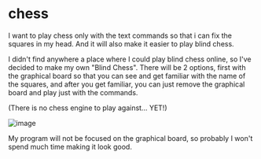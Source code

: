 # chess

I want to play chess only with the text commands so that i can fix the squares in my head. And it will also make it easier to play blind chess.

I didn't find anywhere a place where I could play blind chess online, so I've decided to make my own "Blind Chess". There will be 2 options, first with the graphical
board so that you can see and get familiar with the name of the squares, and after you get familiar, you can just remove the graphical board and play just with the
commands.

(There is no chess engine to play against... YET!)

![image](https://user-images.githubusercontent.com/92248859/210617730-9361d82c-09e8-4fca-a71c-36aa3a68dadb.png)

My program will not be focused on the graphical board, so probably I won't spend much time making it look good.
